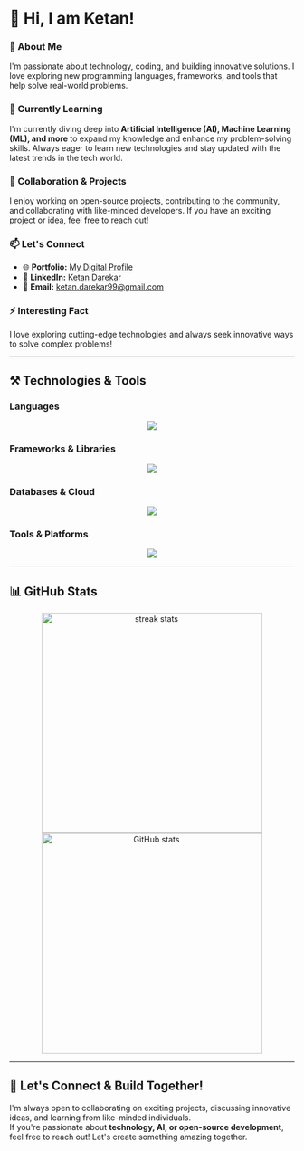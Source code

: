 # 👋 Hi, I am Ketan!  

### 👀 About Me  
I'm passionate about technology, coding, and building innovative solutions. I love exploring new programming languages, frameworks, and tools that help solve real-world problems.  

### 🌱 Currently Learning  
I'm currently diving deep into **Artificial Intelligence (AI), Machine Learning (ML), and more** to expand my knowledge and enhance my problem-solving skills. Always eager to learn new technologies and stay updated with the latest trends in the tech world.  

### 🚀 Collaboration & Projects  
I enjoy working on open-source projects, contributing to the community, and collaborating with like-minded developers. If you have an exciting project or idea, feel free to reach out!  

### 📫 Let's Connect  
- 🌐 **Portfolio:** [My Digital Profile](https://ketan5757.github.io/MyDigitalProfile.github.io/)  
- 🔗 **LinkedIn:** [Ketan Darekar](https://www.linkedin.com/in/ketan-darekar-6ba32a1b4/)  
- 📧 **Email:** ketan.darekar99@gmail.com  

### ⚡ Interesting Fact  
I love exploring cutting-edge technologies and always seek innovative ways to solve complex problems!  

---

## **⚒️ Technologies & Tools**  

### **Languages**  
<div align="center">
  <img src="https://skillicons.dev/icons?i=python,java,cpp,javascript,typescript" />
</div>  

### **Frameworks & Libraries**  
<div align="center">
  <img src="https://skillicons.dev/icons?i=react,nodejs,express,bootstrap,tailwind" />
</div>  

### **Databases & Cloud**  
<div align="center">
  <img src="https://skillicons.dev/icons?i=mysql,mongodb,firebase,aws,gcp" />
</div>  

### **Tools & Platforms**  
<div align="center">
  <img src="https://skillicons.dev/icons?i=git,github,linux,vscode,docker" />
</div>  

---

## **📊 GitHub Stats**  
<div align="center">
  <img width=390 src="https://github-readme-streak-stats.herokuapp.com/?user=Ketan5757&theme=react&border_radius=10" alt="streak stats"/>
  <img width=390 src="https://github-readme-stats.vercel.app/api?username=Ketan5757&show_icons=true&theme=react&border_radius=10" alt="GitHub stats" />
</div>  

---

## 🚀 **Let's Connect & Build Together!**  
I'm always open to collaborating on exciting projects, discussing innovative ideas, and learning from like-minded individuals.  
If you're passionate about **technology, AI, or open-source development**, feel free to reach out! Let's create something amazing together.  

